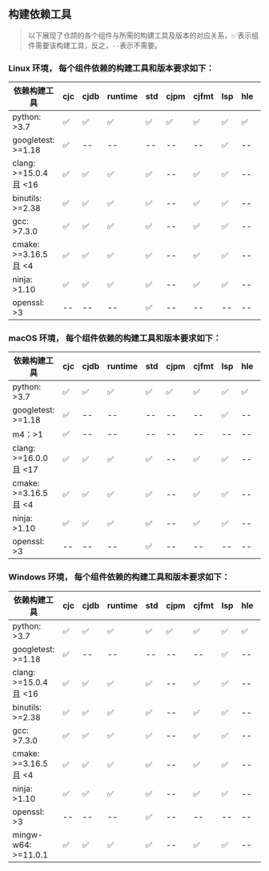 ## 构建依赖工具

> 以下展现了仓颉的各个组件与所需的构建工具及版本的对应关系，✅表示组件需要该构建工具，反之，`--`表示不需要。

### Linux 环境， 每个组件依赖的构建工具和版本要求如下：

| 依赖构建工具                | cjc | cjdb | runtime | std | cjpm | cjfmt | lsp | hle | stdx |
|-----------------------|-----|------|---------|-----|------|-------|-----|-----|------|
| python: >3.7          | ✅   | ✅    | ✅       | ✅   | ✅    | ✅     | ✅   | ✅   | ✅    |
| googletest: >=1.18    | ✅   | --   | --      | --  | --   | --    | ✅   | --  | --   |
| clang: >=15.0.4 且 <16 | ✅   | ✅    | ✅       | ✅   | --   | ✅     | ✅   | --  | ✅    |
| binutils: >=2.38      | ✅   | ✅    | ✅       | ✅   | --   | ✅     | ✅   | --  | ✅    |
| gcc: >7.3.0           | ✅   | ✅    | ✅       | ✅   | --   | ✅     | ✅   | --  | ✅    |
| cmake: >=3.16.5 且 <4  | ✅   | ✅    | ✅       | ✅   | --   | ✅     | ✅   | --  | ✅    |
| ninja: >1.10          | ✅   | ✅    | ✅       | ✅   | --   | ✅     | ✅   | --  | ✅    |
| openssl: >3           | --  | --   | --      | ✅   | --   | --    | --  | --  | ✅    |

### macOS 环境， 每个组件依赖的构建工具和版本要求如下：

| 依赖构建工具                | cjc | cjdb | runtime | std | cjpm | cjfmt | lsp | hle | stdx |
|-----------------------|-----|------|---------|-----|------|-------|-----|-----|------|
| python: >3.7          | ✅   | ✅    | ✅       | ✅   | ✅    | ✅     | ✅   | ✅   | ✅    |
| googletest: >=1.18    | ✅   | --   | --      | --  | --   | --    | ✅   | --  | --   |
| m4：>1                 | ✅   | --   | --      | --  | --   | --    | --  | --  | --   |
| clang: >=16.0.0 且 <17 | ✅   | ✅    | ✅       | ✅   | --   | ✅     | ✅   | --  | ✅    |
| cmake: >=3.16.5 且 <4  | ✅   | ✅    | ✅       | ✅   | --   | ✅     | ✅   | --  | ✅    |
| ninja: >1.10          | ✅   | ✅    | ✅       | ✅   | --   | ✅     | ✅   | --  | ✅    |
| openssl: >3           | --  | --   | --      | ✅   | --   | --    | --  | --  | ✅    |

### Windows 环境， 每个组件依赖的构建工具和版本要求如下：

| 依赖构建工具                | cjc | cjdb | runtime | std | cjpm | cjfmt | lsp | hle | stdx |
|-----------------------|-----|------|---------|-----|------|-------|-----|-----|------|
| python: >3.7          | ✅   | ✅    | ✅       | ✅   | ✅    | ✅     | ✅   | ✅   | ✅    |
| googletest: >=1.18    | ✅   | --   | --      | --  | --   | --    | ✅   | --  | --   |
| clang: >=15.0.4 且 <16 | ✅   | ✅    | ✅       | ✅   | --   | ✅     | ✅   | --  | ✅    |
| binutils: >=2.38      | ✅   | ✅    | ✅       | ✅   | --   | ✅     | ✅   | --  | ✅    |
| gcc: >7.3.0           | ✅   | ✅    | ✅       | ✅   | --   | ✅     | ✅   | --  | ✅    |
| cmake: >=3.16.5 且 <4  | ✅   | ✅    | ✅       | ✅   | --   | ✅     | ✅   | --  | ✅    |
| ninja: >1.10          | ✅   | ✅    | ✅       | ✅   | --   | ✅     | ✅   | --  | ✅    |
| openssl: >3           | --  | --   | --      | ✅   | --   | --    | --  | --  | ✅    |
| mingw-w64: >=11.0.1   | ✅   | ✅    | ✅       | ✅   | --   | ✅     | ✅   | --  | ✅    |
